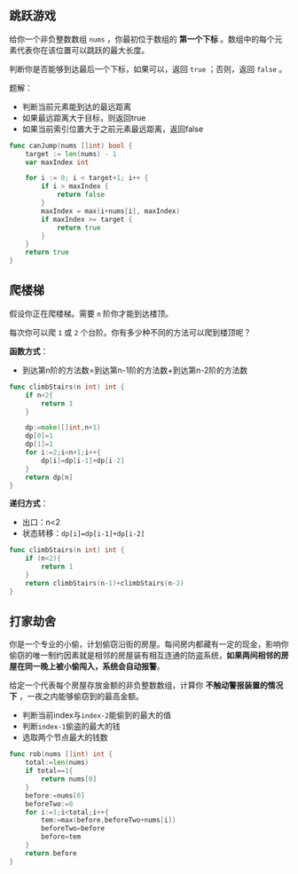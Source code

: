 ## 跳跃游戏

给你一个非负整数数组 `nums` ，你最初位于数组的 **第一个下标** 。数组中的每个元素代表你在该位置可以跳跃的最大长度。

判断你是否能够到达最后一个下标，如果可以，返回 `true` ；否则，返回 `false` 。

题解：

- 判断当前元素能到达的最远距离
- 如果最远距离大于目标，则返回true
- 如果当前索引位置大于之前元素最远距离，返回false

```go
func canJump(nums []int) bool {
	target := len(nums) - 1
	var maxIndex int

	for i := 0; i < target+1; i++ {
		if i > maxIndex {
			return false
		}
		maxIndex = max(i+nums[i], maxIndex)
		if maxIndex >= target {
			return true
		}
	}
	return true
}
```

## 爬楼梯

假设你正在爬楼梯。需要 `n` 阶你才能到达楼顶。

每次你可以爬 `1` 或 `2` 个台阶。你有多少种不同的方法可以爬到楼顶呢？

**函数方式**：

- 到达第n阶的方法数=到达第n-1阶的方法数+到达第n-2阶的方法数

```go
func climbStairs(n int) int {
    if n<2{
        return 1
    }

    dp:=make([]int,n+1)
    dp[0]=1
    dp[1]=1
    for i:=2;i<n+1;i++{
        dp[i]=dp[i-1]+dp[i-2]
    }
    return dp[n]
}
```

**递归方式**：

- 出口：n<2
- 状态转移：`dp[i]=dp[i-1]+dp[i-2]`

```go
func climbStairs(n int) int {
    if (n<2){
        return 1 
    }
    return climbStairs(n-1)+climbStairs(n-2)
}
```

## 打家劫舍

你是一个专业的小偷，计划偷窃沿街的房屋。每间房内都藏有一定的现金，影响你偷窃的唯一制约因素就是相邻的房屋装有相互连通的防盗系统，**如果两间相邻的房屋在同一晚上被小偷闯入，系统会自动报警**。

给定一个代表每个房屋存放金额的非负整数数组，计算你 **不触动警报装置的情况下** ，一夜之内能够偷窃到的最高金额。

- 判断当前index与`index-2`能偷到的最大的值
- 判断`index-1`偷盗的最大的钱
- 选取两个节点最大的钱数

```go
func rob(nums []int) int {
    total:=len(nums)
    if total==1{
        return nums[0]
    }
    before:=nums[0]
    beforeTwo:=0
    for i:=1;i<total;i++{
        tem:=max(before,beforeTwo+nums[i])
        beforeTwo=before
        before=tem
    }
    return before
}
```

